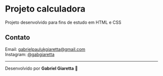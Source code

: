 # Projeto calculadora

Projeto desenvolvido para fins de estudo em HTML e CSS <br>

## Contato<br>

Email: gabrielpaulukgiaretta@gmail.com<br>
Instagram: [@gabgiaretta](https://www.instagram.com/gabgiaretta/)<br>

---

Desenvolvido por **Gabriel Giaretta** 👋
